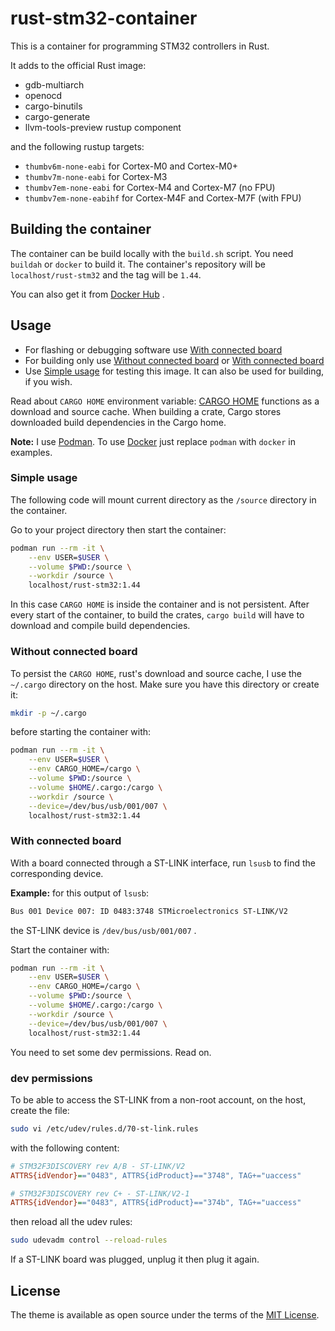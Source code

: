 # rust-stm32-container

This is a container for programming STM32 controllers in Rust.

It adds to the official Rust image:

- gdb-multiarch
- openocd
- cargo-binutils
- cargo-generate
- llvm-tools-preview rustup component

and the following rustup targets:

- `thumbv6m-none-eabi` for Cortex-M0 and Cortex-M0+
- `thumbv7m-none-eabi` for Cortex-M3
- `thumbv7em-none-eabi` for Cortex-M4 and Cortex-M7 (no FPU)
- `thumbv7em-none-eabihf` for Cortex-M4F and Cortex-M7F (with FPU)

## Building the container

The container can be build locally with the `build.sh` script.
You need `buildah` or `docker` to build it.
The container's repository will be `localhost/rust-stm32` and the tag will be `1.44`.

You can also get it from [Docker Hub](https://hub.docker.com/) .

## Usage

- For flashing or debugging software use [With connected board](#with-connected-board)
- For building only use [Without connected board](#without-connected-board) or [With connected board](#with-connected-board)
- Use [Simple usage](#simple-usage) for testing this image. It can also be used for building, if you wish.

Read about `CARGO HOME` environment variable: [CARGO HOME](https://doc.rust-lang.org/cargo/guide/cargo-home.html) functions as a download and
source cache. When building a crate, Cargo stores downloaded build dependencies in the Cargo home.

**Note:** I use [Podman](https://podman.io/). To use [Docker](https://www.docker.com/) just replace `podman` with `docker` in examples.

### Simple usage

The following code will mount current directory as the `/source` directory in the container.

Go to your project directory then start the container:

```sh
podman run --rm -it \
    --env USER=$USER \
    --volume $PWD:/source \
    --workdir /source \
    localhost/rust-stm32:1.44
```

In this case `CARGO HOME` is inside the container and is not persistent.
After every start of the container, to build the crates, `cargo build` will have to download and compile build dependencies.

### Without connected board

To persist the `CARGO HOME`, rust's download and source cache, I use the `~/.cargo` directory on the host.
Make sure you have this directory or create it:

```sh
mkdir -p ~/.cargo
```

before starting the container with:

```sh
podman run --rm -it \
    --env USER=$USER \
    --env CARGO_HOME=/cargo \
    --volume $PWD:/source \
    --volume $HOME/.cargo:/cargo \
    --workdir /source \
    --device=/dev/bus/usb/001/007 \
    localhost/rust-stm32:1.44
```

### With connected board

With a board connected through a ST-LINK interface, run `lsusb` to find the corresponding device.

**Example:** for this output of `lsusb`:

```txt
Bus 001 Device 007: ID 0483:3748 STMicroelectronics ST-LINK/V2
```

the ST-LINK device is `/dev/bus/usb/001/007` .

Start the container with:

```sh
podman run --rm -it \
    --env USER=$USER \
    --env CARGO_HOME=/cargo \
    --volume $PWD:/source \
    --volume $HOME/.cargo:/cargo \
    --workdir /source \
    --device=/dev/bus/usb/001/007 \
    localhost/rust-stm32:1.44
```

You need to set some dev permissions. Read on.

### dev permissions

To be able to access the ST-LINK from a non-root account, on the host, create the file:

```sh
sudo vi /etc/udev/rules.d/70-st-link.rules
```

with the following content:

```ini
# STM32F3DISCOVERY rev A/B - ST-LINK/V2
ATTRS{idVendor}=="0483", ATTRS{idProduct}=="3748", TAG+="uaccess"

# STM32F3DISCOVERY rev C+ - ST-LINK/V2-1
ATTRS{idVendor}=="0483", ATTRS{idProduct}=="374b", TAG+="uaccess"
```

then reload all the udev rules:

```sh
sudo udevadm control --reload-rules
```

If a ST-LINK board was plugged, unplug it then plug it again.

## License

The theme is available as open source under the terms of the [MIT License](https://opensource.org/licenses/MIT).
